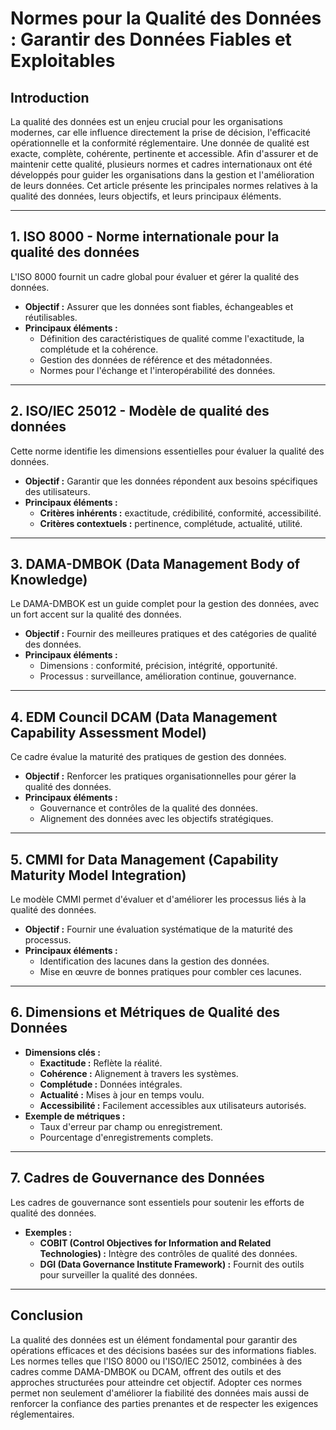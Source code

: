 # **Normes pour la Qualité des Données : Garantir des Données Fiables et Exploitables**

## **Introduction**
La qualité des données est un enjeu crucial pour les organisations modernes, car elle influence directement la prise de décision, l'efficacité opérationnelle et la conformité réglementaire. Une donnée de qualité est exacte, complète, cohérente, pertinente et accessible. Afin d'assurer et de maintenir cette qualité, plusieurs normes et cadres internationaux ont été développés pour guider les organisations dans la gestion et l'amélioration de leurs données. Cet article présente les principales normes relatives à la qualité des données, leurs objectifs, et leurs principaux éléments.

---

## **1. ISO 8000 - Norme internationale pour la qualité des données**
L'ISO 8000 fournit un cadre global pour évaluer et gérer la qualité des données.  
- **Objectif :** Assurer que les données sont fiables, échangeables et réutilisables.
- **Principaux éléments :**
  - Définition des caractéristiques de qualité comme l'exactitude, la complétude et la cohérence.
  - Gestion des données de référence et des métadonnées.
  - Normes pour l'échange et l'interopérabilité des données.

---

## **2. ISO/IEC 25012 - Modèle de qualité des données**
Cette norme identifie les dimensions essentielles pour évaluer la qualité des données.  
- **Objectif :** Garantir que les données répondent aux besoins spécifiques des utilisateurs.  
- **Principaux éléments :**  
  - **Critères inhérents :** exactitude, crédibilité, conformité, accessibilité.  
  - **Critères contextuels :** pertinence, complétude, actualité, utilité.  

---

## **3. DAMA-DMBOK (Data Management Body of Knowledge)**
Le DAMA-DMBOK est un guide complet pour la gestion des données, avec un fort accent sur la qualité des données.  
- **Objectif :** Fournir des meilleures pratiques et des catégories de qualité des données.  
- **Principaux éléments :**  
  - Dimensions : conformité, précision, intégrité, opportunité.  
  - Processus : surveillance, amélioration continue, gouvernance.  

---

## **4. EDM Council DCAM (Data Management Capability Assessment Model)**
Ce cadre évalue la maturité des pratiques de gestion des données.  
- **Objectif :** Renforcer les pratiques organisationnelles pour gérer la qualité des données.  
- **Principaux éléments :**  
  - Gouvernance et contrôles de la qualité des données.  
  - Alignement des données avec les objectifs stratégiques.  

---

## **5. CMMI for Data Management (Capability Maturity Model Integration)**
Le modèle CMMI permet d'évaluer et d'améliorer les processus liés à la qualité des données.  
- **Objectif :** Fournir une évaluation systématique de la maturité des processus.  
- **Principaux éléments :**  
  - Identification des lacunes dans la gestion des données.  
  - Mise en œuvre de bonnes pratiques pour combler ces lacunes.  

---

## **6. Dimensions et Métriques de Qualité des Données**
- **Dimensions clés :**  
  - **Exactitude :** Reflète la réalité.  
  - **Cohérence :** Alignement à travers les systèmes.  
  - **Complétude :** Données intégrales.  
  - **Actualité :** Mises à jour en temps voulu.  
  - **Accessibilité :** Facilement accessibles aux utilisateurs autorisés.  
- **Exemple de métriques :**  
  - Taux d'erreur par champ ou enregistrement.  
  - Pourcentage d'enregistrements complets.

---

## **7. Cadres de Gouvernance des Données**
Les cadres de gouvernance sont essentiels pour soutenir les efforts de qualité des données.  
- **Exemples :**  
  - **COBIT (Control Objectives for Information and Related Technologies) :** Intègre des contrôles de qualité des données.  
  - **DGI (Data Governance Institute Framework) :** Fournit des outils pour surveiller la qualité des données.  

---

## **Conclusion**
La qualité des données est un élément fondamental pour garantir des opérations efficaces et des décisions basées sur des informations fiables. Les normes telles que l'ISO 8000 ou l'ISO/IEC 25012, combinées à des cadres comme DAMA-DMBOK ou DCAM, offrent des outils et des approches structurées pour atteindre cet objectif. Adopter ces normes permet non seulement d'améliorer la fiabilité des données mais aussi de renforcer la confiance des parties prenantes et de respecter les exigences réglementaires.
